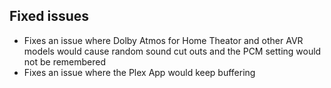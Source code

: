 ## Fixed issues
- Fixes an issue where Dolby Atmos for Home Theator and other AVR models would cause random sound cut outs and the PCM setting would not be remembered
- Fixes an issue where the Plex App would keep buffering